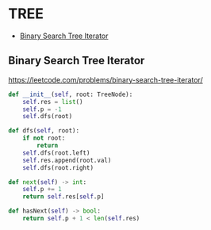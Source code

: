# TREE

+ [Binary Search Tree Iterator](#binary-search-tree-iterator)
<!---->
## Binary Search Tree Iterator

https://leetcode.com/problems/binary-search-tree-iterator/

```python
def __init__(self, root: TreeNode):
    self.res = list()
    self.p = -1
    self.dfs(root)

def dfs(self, root):
    if not root:
        return
    self.dfs(root.left)
    self.res.append(root.val)
    self.dfs(root.right)

def next(self) -> int:
    self.p += 1
    return self.res[self.p]

def hasNext(self) -> bool:
    return self.p + 1 < len(self.res)
```

